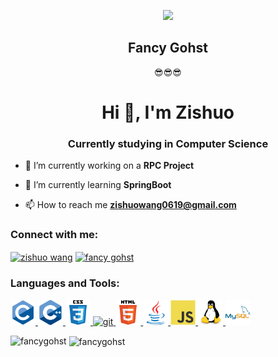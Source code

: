 <p align = "center">
  <img width = "140" src = "https://encrypted-tbn0.gstatic.com/images?q=tbn:ANd9GcRHzIg8bdgo7fNKk9Ylb8YbF2KAaFDLFncVKA&s"/>
  <h2 align = "center"> Fancy Gohst </h2>
  <p align = "center"> 😎😎😎</p>
</p>
<h1 align="center">Hi 👋, I'm Zishuo</h1>
<h3 align="center">Currently studying in Computer Science</h3>

- 🔭 I’m currently working on a **RPC Project**

- 🌱 I’m currently learning **SpringBoot**

- 📫 How to reach me **zishuowang0619@gmail.com**

<h3 align="left">Connect with me:</h3>
<p align="left">
<a href="https://linkedin.com/in/zishuo wang" target="blank"><img align="center" src="https://raw.githubusercontent.com/rahuldkjain/github-profile-readme-generator/master/src/images/icons/Social/linked-in-alt.svg" alt="zishuo wang" height="30" width="40" /></a>
<a href="https://www.leetcode.com/fancy gohst" target="blank"><img align="center" src="https://raw.githubusercontent.com/rahuldkjain/github-profile-readme-generator/master/src/images/icons/Social/leet-code.svg" alt="fancy gohst" height="30" width="40" /></a>
</p>

<h3 align="left">Languages and Tools:</h3>
<p align="left"> <a href="https://www.cprogramming.com/" target="_blank" rel="noreferrer"> <img src="https://raw.githubusercontent.com/devicons/devicon/master/icons/c/c-original.svg" alt="c" width="40" height="40"/> </a> <a href="https://www.w3schools.com/cpp/" target="_blank" rel="noreferrer"> <img src="https://raw.githubusercontent.com/devicons/devicon/master/icons/cplusplus/cplusplus-original.svg" alt="cplusplus" width="40" height="40"/> </a> <a href="https://www.w3schools.com/css/" target="_blank" rel="noreferrer"> <img src="https://raw.githubusercontent.com/devicons/devicon/master/icons/css3/css3-original-wordmark.svg" alt="css3" width="40" height="40"/> </a> <a href="https://git-scm.com/" target="_blank" rel="noreferrer"> <img src="https://www.vectorlogo.zone/logos/git-scm/git-scm-icon.svg" alt="git" width="40" height="40"/> </a> <a href="https://www.w3.org/html/" target="_blank" rel="noreferrer"> <img src="https://raw.githubusercontent.com/devicons/devicon/master/icons/html5/html5-original-wordmark.svg" alt="html5" width="40" height="40"/> </a> <a href="https://www.java.com" target="_blank" rel="noreferrer"> <img src="https://raw.githubusercontent.com/devicons/devicon/master/icons/java/java-original.svg" alt="java" width="40" height="40"/> </a> <a href="https://developer.mozilla.org/en-US/docs/Web/JavaScript" target="_blank" rel="noreferrer"> <img src="https://raw.githubusercontent.com/devicons/devicon/master/icons/javascript/javascript-original.svg" alt="javascript" width="40" height="40"/> </a> <a href="https://www.linux.org/" target="_blank" rel="noreferrer"> <img src="https://raw.githubusercontent.com/devicons/devicon/master/icons/linux/linux-original.svg" alt="linux" width="40" height="40"/> </a> <a href="https://www.mysql.com/" target="_blank" rel="noreferrer"> <img src="https://raw.githubusercontent.com/devicons/devicon/master/icons/mysql/mysql-original-wordmark.svg" alt="mysql" width="40" height="40"/> </a> </p>

<p><img align="left" src="https://github-readme-stats.vercel.app/api/top-langs?username=fancygohst&show_icons=true&locale=en&layout=compact" alt="fancygohst" /></p>

<p>&nbsp;<img align="center" src="https://github-readme-stats.vercel.app/api?username=fancygohst&show_icons=true&locale=en" alt="fancygohst" /></p>

